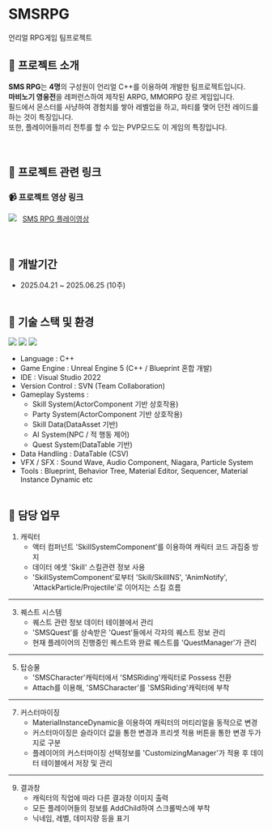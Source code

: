 # SMSRPG
언리얼 RPG게임 팀프로젝트

## 🤖 프로젝트 소개
**SMS RPG**는 **4명**의 구성원이 언리얼 C++를 이용하여 개발한 팀프로젝트입니다.<br>
**마비노기 영웅전**을 레퍼런스하여 제작된 ARPG, MMORPG 장르 게임입니다.<br>
필드에서 몬스터를 사냥하여 경험치를 쌓아 레벨업을 하고, 파티를 맺어 던전 레이드를 하는 것이 특징입니다.<br>
또한, 플레이어들끼리 전투를 할 수 있는 PVP모드도 이 게임의 특징입니다.<br>
<br><br>

## 🔗 프로젝트 관련 링크

### 📹 프로젝트 영상 링크<br>

![](https://img.shields.io/badge/YouTube-FF0000?style=for-the-badge&logo=youtube&logoColor=white)&nbsp;&nbsp;
[SMS RPG 플레이영상](https://youtu.be/OdHvv5oxNAg "SMS RPG 영상")
<br><br><br>

## 📆 개발기간
+ 2025.04.21 ~ 2025.06.25 (10주) <br><br>

## 🧰 기술 스택 및 환경
![](https://img.shields.io/badge/C%2B%2B-00599C?style=for-the-badge&logo=c%2B%2B&logoColor=white) ![](	https://img.shields.io/badge/unrealengine-%23313131.svg?style=for-the-badge&logo=unrealengine&logoColor=white)
![](https://img.shields.io/badge/Visual_Studio-5C2D91?style=for-the-badge&logo=visual%20studio&logoColor=white)
- Language : C++
- Game Engine : Unreal Engine 5 (C++ / Blueprint 혼합 개발)
- IDE : Visual Studio 2022
- Version Control : SVN (Team Collaboration)
- Gameplay Systems :
  - Skill System(ActorComponent 기반 상호작용)
  - Party System(ActorComponent 기반 상호작용)
  - Skill Data(DataAsset 기반)
  - AI System(NPC / 적 행동 제어)
  - Quest System(DataTable 기반)
- Data Handling : DataTable (CSV)
- VFX / SFX : Sound Wave, Audio Component, Niagara, Particle System
- Tools : Blueprint, Behavior Tree, Material Editor, Sequencer, Material Instance Dynamic etc
<br><br>

## 🔧 담당 업무
1. 캐릭터
   - 액터 컴퍼넌트 'SkillSystemComponent'를 이용하여 캐릭터 코드 과집중 방지
   - 데이터 에셋 'Skill' 스킬관련 정보 사용
   - 'SkillSystemComponent'로부터 'Skill/SkillINS', 'AnimNotify', 'AttackParticle/Projectile'로 이어지는 스킬 흐름
---
3. 퀘스트 시스템
   - 퀘스트 관련 정보 데이터 테이블에서 관리
   - 'SMSQuest'를 상속받은 'Quest'들에서 각자의 퀘스트 정보 관리
   - 현재 플레이어의 진행중인 퀘스트와 완료 퀘스트를 'QuestManager'가 관리
---
5. 탑승물
   - 'SMSCharacter'캐릭터에서 'SMSRiding'캐릭터로 Possess 전환
   - Attach를 이용해, 'SMSCharacter'를 'SMSRiding'캐릭터에 부착
---
7. 커스터마이징
   - MaterialInstanceDynamic을 이용하여 캐릭터의 머티리얼을 동적으로 변경
   - 커스터마이징은 슬라이더 값을 통한 변경과 프리셋 적용 버튼을 통한 변경 두가지로 구분
   - 플레이어의 커스터마이징 선택정보를 'CustomizingManager'가 적용 후 데이터 테이블에서 저장 및 관리
---
9. 결과창
   - 캐릭터의 직업에 따라 다른 결과창 이미지 출력
   - 모든 플레이어들의 정보를 AddChild하여 스크롤박스에 부착
   - 닉네임, 레벨, 데미지량 등을 표기
